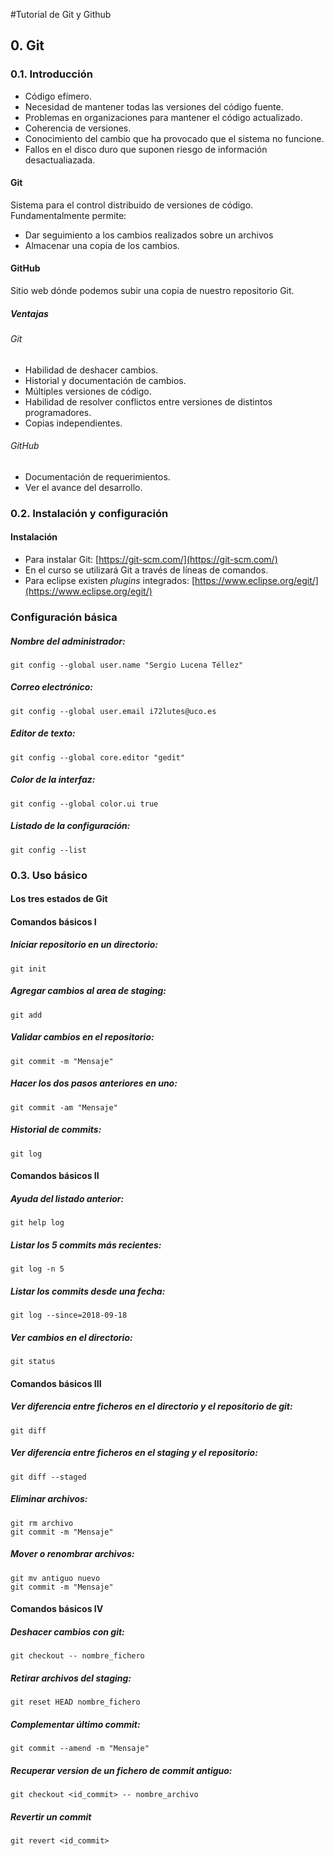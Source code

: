 #Tutorial de Git y Github
## 0. Git
### 0.1. Introducción
* Código efímero.
* Necesidad de mantener todas las versiones del código fuente.
* Problemas en organizaciones para mantener el código actualizado.
* Coherencia de versiones.
* Conocimiento del cambio que ha provocado que el sistema no funcione.
* Fallos en el disco duro que suponen riesgo de información desactualiazada.

#### **Git**
Sistema para el control distribuido de versiones de código. Fundamentalmente permite:

* Dar seguimiento a los cambios realizados sobre un archivos
* Almacenar una copia de los cambios.

#### **GitHub**
Sitio web dónde podemos subir una copia de nuestro repositorio Git.

##### Ventajas
###### Git
* Habilidad de deshacer cambios.
* Historial y documentación de cambios.
* Múltiples versiones de código.
* Habilidad de resolver conflictos entre versiones de distintos programadores.
* Copias independientes.

###### GitHub
* Documentación de requerimientos.
* Ver el avance del desarrollo.

### 0.2. Instalación y configuración
#### **Instalación**
* Para instalar Git: [https://git-scm.com/](https://git-scm.com/)  
* En el curso se utilizará Git a través de líneas de comandos. 
* Para eclipse existen _plugins_ integrados: [https://www.eclipse.org/egit/](https://www.eclipse.org/egit/)

### Configuración básica
##### Nombre del administrador:
~~~
git config --global user.name "Sergio Lucena Téllez"
~~~

##### Correo electrónico:
~~~
git config --global user.email i72lutes@uco.es
~~~

##### Editor de texto:
~~~
git config --global core.editor "gedit"
~~~

##### Color de la interfaz:
~~~
git config --global color.ui true
~~~

##### Listado de la configuración:
~~~
git config --list
~~~ 

### **0.3. Uso básico**
#### Los tres estados de Git

#### Comandos básicos I
##### Iniciar repositorio en un directorio:
~~~
git init
~~~

##### Agregar cambios al area de _staging_:
~~~
git add
~~~

##### Validar cambios en el repositorio:
~~~
git commit -m "Mensaje"
~~~

##### Hacer los dos pasos anteriores en uno:
~~~
git commit -am "Mensaje"
~~~

##### Historial de commits:
~~~
git log
~~~


#### Comandos básicos II
##### Ayuda del listado anterior:
~~~
git help log
~~~

##### Listar los 5 commits más recientes:
~~~
git log -n 5
~~~

##### Listar los commits desde una fecha:
~~~
git log --since=2018-09-18
~~~

##### Ver cambios en el directorio:
~~~
git status
~~~

#### Comandos básicos III
##### Ver diferencia entre ficheros en el directorio y el repositorio de git:
~~~
git diff
~~~

##### Ver diferencia entre ficheros en el _staging_ y el repositorio:
~~~
git diff --staged
~~~

##### Eliminar archivos:
~~~
git rm archivo
git commit -m "Mensaje"
~~~

##### Mover o renombrar archivos:
~~~
git mv antiguo nuevo
git commit -m "Mensaje"
~~~

#### Comandos básicos IV
##### Deshacer cambios con git:
~~~
git checkout -- nombre_fichero
~~~

##### Retirar archivos del _staging_:
~~~
git reset HEAD nombre_fichero
~~~

##### Complementar último commit:
~~~
git commit --amend -m "Mensaje"
~~~

##### Recuperar version de un fichero de commit antiguo:
~~~
git checkout <id_commit> -- nombre_archivo
~~~

##### Revertir un commit
~~~
git revert <id_commit>
~~~

